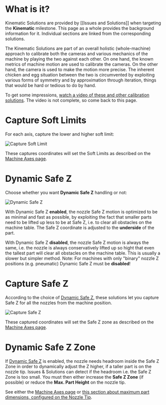 # What is it?

Kinematic Solutions are provided by [[Issues and Solutions]] when targeting the **Kinematic** milestone. This page as a whole provides the background information for it. Individual sections are linked from the corresponding solutions.  

The Kinematic Solutions are part of an overall holistic (whole-machine) approach to calibrate both the cameras and various mechanics of the machine by playing the two against each other. On one hand, the known metrics of machine motion are used to calibrate the cameras. On the other hand, the camera is used to make the motion more precise. The inherent chicken and egg situation between the two is circumvented by exploiting various forms of symmetry and by approximation through iteration, things that would be hard or tedious to do by hand. 

To get some impressions, [watch a video of these and other calibration solutions](https://youtu.be/md68n_J7uto). The video is not complete, so come back to this page.

# Capture Soft Limits

For each axis, capture the lower and higher soft limit:

![Capture Soft Limit](https://user-images.githubusercontent.com/9963310/129459436-55511299-6a66-4d49-91e5-2a7d56d2c294.png)

These captures coordinates will set the Soft Limits as described on the [Machine Axes page](https://github.com/openpnp/openpnp/wiki/Machine-Axes#kinematic-settings--axis-limits).

# Dynamic Safe Z
Choose whether you want **Dynamic Safe Z** handling or not: 

![Dynamic Safe Z](https://user-images.githubusercontent.com/9963310/129459347-17eab60a-6ca3-423e-bf26-699f0c0097a8.png)

With Dynamic Safe Z **enabled**, the nozzle Safe Z motion is optimized to be as minimal and fast as possible, by exploiting the fact that smaller parts need to be lifted up less to be at Safe Z, i.e. to clear all obstacles on the machine table. The Safe Z coordinate is adjusted to the **underside** of the part. 

With Dynamic Safe Z **disabled**, the nozzle Safe Z motion is always the same, i.e. the nozzle is always conservatively lifted up so hight that even the tallest part will clear all obstacles on the machine table. This is usually a slower but simpler method. Note: For machines with only "binary" nozzle Z positions (e.g. pneumatic) Dynamic Safe Z must be **disabled**!

# Capture Safe Z

According to the choice of [Dynamic Safe Z](#dynamic-safe-z), these solutions let you capture Safe Z for all the nozzles from the machine position.

![Capture Safe Z](https://user-images.githubusercontent.com/9963310/129459402-b644dfd6-2af6-4cb8-a114-9353ae372772.png)

These captured coordinates will set the Safe Z zone as described on the [Machine Axes page](https://github.com/openpnp/openpnp/wiki/Machine-Axes#kinematic-settings--axis-limits).

# Dynamic Safe Z Zone

If [Dynamic Safe Z](#dynamic-safe-z) is enabled, the nozzle needs headroom inside the Safe Z Zone in order to dynamically adjust the Z higher, if a taller part is on the nozzle tip. Issues & Solutions can detect if the headroom i.e. the Safe Z Zone is too small. You must then either increase the **Safe Z Zone** (if possible) or reduce the **Max. Part Height** on the nozzle tip. 

See either the [Machine Axes page](https://github.com/openpnp/openpnp/wiki/Machine-Axes#kinematic-settings--axis-limits) or [this section about maximum part dimensions, configured on the Nozzle Tip](https://github.com/openpnp/openpnp/wiki/Contact-Probing-Nozzle#part-dimensions).


